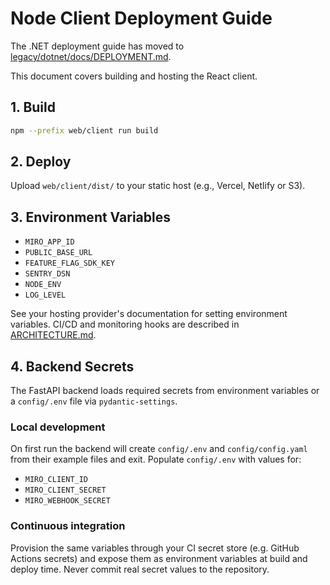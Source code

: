 # Node Client Deployment Guide

The .NET deployment guide has moved to [legacy/dotnet/docs/DEPLOYMENT.md](../legacy/dotnet/docs/DEPLOYMENT.md).

This document covers building and hosting the React client.

## 1. Build

```bash
npm --prefix web/client run build
```

## 2. Deploy

Upload `web/client/dist/` to your static host (e.g., Vercel, Netlify or S3).

## 3. Environment Variables

- `MIRO_APP_ID`
- `PUBLIC_BASE_URL`
- `FEATURE_FLAG_SDK_KEY`
- `SENTRY_DSN`
- `NODE_ENV`
- `LOG_LEVEL`

See your hosting provider's documentation for setting environment variables. CI/CD and monitoring hooks are described in [ARCHITECTURE.md](ARCHITECTURE.md).

## 4. Backend Secrets

The FastAPI backend loads required secrets from environment variables or a `config/.env` file via `pydantic-settings`.

### Local development

On first run the backend will create `config/.env` and `config/config.yaml` from their example files and exit.
Populate `config/.env` with values for:
   - `MIRO_CLIENT_ID`
   - `MIRO_CLIENT_SECRET`
   - `MIRO_WEBHOOK_SECRET`

### Continuous integration

Provision the same variables through your CI secret store (e.g. GitHub Actions secrets) and expose them as environment variables at build and deploy time. Never commit real secret values to the repository.
